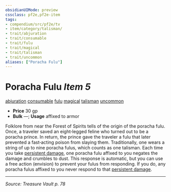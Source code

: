 ```yaml
---
obsidianUIMode: preview
cssclass: pf2e,pf2e-item
tags:
- compendium/src/pf2e/tv
- item/category/talisman/
- trait/abjuration
- trait/consumable
- trait/fulu
- trait/magical
- trait/talisman
- trait/uncommon
aliases: ["Poracha Fulu"]
---
```

# Poracha Fulu *Item 5*  
[abjuration](abjuration.md "Abjuration School Trait")  [consumable](consumable.md "Consumable Item Trait")  [fulu](fulu-som.md "Fulu Item Trait")  [magical](magical.md "Magical Item Trait")  [talisman](talisman.md "Talisman Item Trait")  [uncommon](uncommon.md "Uncommon Rarity Trait")  

- **Price** 30 gp
- **Bulk** —; **Usage** affixed to armor

Folklore from near the Forest of Spirits tells of the origin of the poracha fulu. Once, a traveler saved an eight‑legged feline who turned out to be a poracha prince. In return, the prince gave the traveler a fulu that later prevented a fast‑acting poison from slaying them. Traditionally, one wears a string of up to nine poracha fulus, which counts as one talisman. Each time you take [persistent damage](conditions.md#Persistent%20Damage), one poracha fulu affixed to you negates the damage and crumbles to dust. This response is automatic, but you can use a free action (envision) to prevent your fulus from responding. If you do, any poracha fulus affixed to you never respond to that [persistent damage](conditions.md#Persistent%20Damage).


---
*Source: Treasure Vault p. 78*